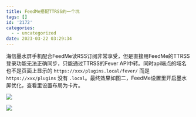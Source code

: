 ```yaml
---
title: FeedMe搭配TTRSS的一个坑
tags: []
id: '2172'
categories:
  - - uncategorized
date: 2023-03-22 03:29:34
---
```


海信墨水屏手机配合FeedMe读RSS订阅非常享受，但是直接用FeedMe的TTRSS登录功能无法正确同步，只能通过TTRSS的Fever API中转。同时api端点的域名也不是页面上显示的 `https://xxx/plugins.local/fever/` 而是 `https://xxx/plugins` 没有 `.local`。最终效果如图二，FeedMe设置里开启墨水屏优化，查看里设置布局为卡片。

![](https://img-cdn.limour.top/i/2023/03/22/641a7503cd3f2.png)

![](https://img-cdn.limour.top/i/2023/03/22/641a745bb2eea.jpg)